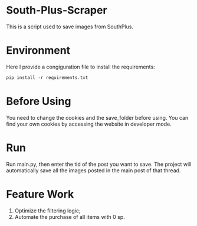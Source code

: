 # South-Plus-Scraper
This is a script used to save images from SouthPlus.
# Environment
Here I provide a congiguration file to install the requirements:
```python
pip install -r requirements.txt
```
# Before Using
You need to change the cookies and the save_folder before using.
You can find your own cookies by accessing the website in developer mode.
# Run
Run main.py, then enter the tid of the post you want to save.
The project will automatically save all the images posted in the main post of that thread.
# Feature Work
1. Optimize the filtering logic; 
2. Automate the purchase of all items with 0 sp.
